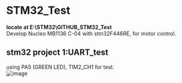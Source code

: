 # STM32_Test  
**locate at E:\STM32\GITHUB_STM32_Test**  
Develop Nucleo MB1136 C-04 with stm32F446RE, for motor control.  

## stm32 project 1:UART_test  
using PA5 (GREEN LED), TIM2_CH1 for test.  
![image](https://github.com/teresasa0731/STM32_Test/assets/85164593/6f6194c0-33e3-4ba8-9248-3cb6b7c733aa)
